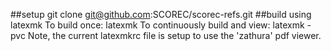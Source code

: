 ##setup
    git clone git@github.com:SCOREC/scorec-refs.git
##build using latexmk
  To build once:
    latexmk
  To continuously build and view:
    latexmk -pvc
  Note, the current latexmkrc file is setup to use the 'zathura' pdf viewer.
